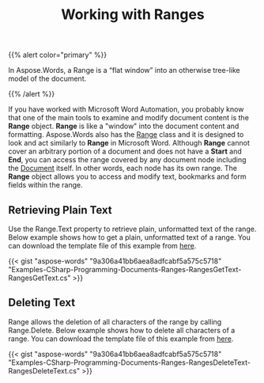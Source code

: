 ﻿---
title: Working with Ranges
description: "Introduction to Aspose.Words Range feature."
type: docs
weight: 65
url: /net/working-with-ranges/
---

{{% alert color="primary" %}} 

In Aspose.Words, a Range is a “flat window” into an otherwise tree-like model of the document.

{{% /alert %}} 

If you have worked with Microsoft Word Automation, you probably know that one of the main tools to examine and modify document content is the **Range** object. **Range** is like a "window" into the document content and formatting. Aspose.Words also has the [Range](https://apireference.aspose.com/words/net/aspose.words/range) class and it is designed to look and act similarly to **Range** in Microsoft Word. Although **Range** cannot cover an arbitrary portion of a document and does not have a **Start** and **End**, you can access the range covered by any document node including the [Document](https://apireference.aspose.com/words/net/aspose.words/document) itself. In other words, each node has its own range. The **Range** object allows you to access and modify text, bookmarks and form fields within the range.

## Retrieving Plain Text

Use the Range.Text property to retrieve plain, unformatted text of the range. Below example shows how to get a plain, unformatted text of a range. You can download the template file of this example from [here](https://github.com/aspose-words/Aspose.Words-for-.NET/blob/master/Examples/Data/Document.docx).

{{< gist "aspose-words" "9a306a41bb6aea8adfcabf5a575c5718" "Examples-CSharp-Programming-Documents-Ranges-RangesGetText-RangesGetText.cs" >}}

## Deleting Text

Range allows the deletion of all characters of the range by calling Range.Delete. Below example shows how to delete all characters of a range. You can download the template file of this example from [here](https://github.com/aspose-words/Aspose.Words-for-.NET/blob/master/Examples/Data/Document.docx).

{{< gist "aspose-words" "9a306a41bb6aea8adfcabf5a575c5718" "Examples-CSharp-Programming-Documents-Ranges-RangesDeleteText-RangesDeleteText.cs" >}}
